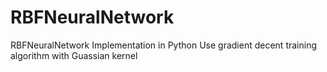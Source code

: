 # RBFNeuralNetwork
RBFNeuralNetwork Implementation in Python
Use gradient decent training algorithm with Guassian kernel
